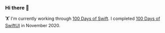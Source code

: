 ### Hi there 👋

🏋️ I'm currently working through [100 Days of Swift][1]. I completed [100 Days of SwiftUI][2] in November 2020.

[1]: https://www.hackingwithswift.com/100
[2]: https://www.hackingwithswift.com/100/swiftui

<!--
**plrichardson/plrichardson** is a ✨ _special_ ✨ repository because its `README.md` (this file) appears on your GitHub profile.

Here are some ideas to get you started:

- 🔭 I’m currently working on ...
- 🌱 I’m currently learning ...
- 👯 I’m looking to collaborate on ...
- 🤔 I’m looking for help with ...
- 💬 Ask me about ...
- 📫 How to reach me: ...
- 😄 Pronouns: ...
- ⚡ Fun fact: ...
-->
